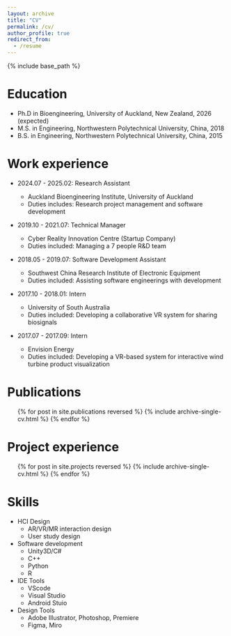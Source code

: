 ```yaml
---
layout: archive
title: "CV"
permalink: /cv/
author_profile: true
redirect_from:
  - /resume
---
```


{% include base_path %}

Education
======
* Ph.D in Bioengineering, University of Auckland, New Zealand, 2026 (expected)
* M.S. in Engineering, Northwestern Polytechnical University, China, 2018
* B.S. in Engineering, Northwestern Polytechnical University, China, 2015

Work experience
======
* 2024.07 - 2025.02: Research Assistant
  * Auckland Bioengineering Institute, University of Auckland
  * Duties includes: Research project management and software development



* 2019.10 - 2021.07: Technical Manager
  * Cyber Reality Innovation Centre (Startup Company)
  * Duties included: Managing a 7 people R&D team


* 2018.05 - 2019.07: Software Development Assistant
  * Southwest China Research Institute of Electronic Equipment
  * Duties included: Assisting software engineerings with development

* 2017.10 - 2018.01: Intern
  * University of South Australia
  * Duties included: Developing a collaborative VR system for sharing biosignals

* 2017.07 - 2017.09: Intern
  * Envision Energy
  * Duties included: Developing a VR-based system for interactive wind turbine product visualization

Publications
======
  <ul>{% for post in site.publications reversed %}
    {% include archive-single-cv.html %}
  {% endfor %}</ul>
  

Project experience
======
<ul>{% for post in site.projects reversed %}
    {% include archive-single-cv.html  %}
  {% endfor %}</ul>


<!-- * 2024.07 - 2025.02: Using LLM-based virtual agents for traumatic brain injury rehabilitation
  * Project description: 
  * 
  * [YouTube link](https://youtu.be/7Tw_j2t83zg)

* 2019.10 - 2021.07: XR-based Digital Twin System
  * Auckland Bioengineering Institute, University of Auckland
  * Project description: Using LLM-based virtual agents for traumatic brain injury rehabilitation -->


Skills
======
* HCI Design
  * AR/VR/MR interaction design
  * User study design
* Software development
  * Unity3D/C#
  * C++
  * Python
  * R
* IDE Tools
  * VScode
  * Visual Studio
  * Android Stuio
* Design Tools
  * Adobe Illustrator, Photoshop, Premiere
  * Figma, Miro




<!-- * Office Tools
  * Microsoft Word, Powerpoint, Excel, Onenote
  * Google Docs, Slides, Sheets
  * Latex -->



<!-- Talks
======
  <ul>{% for post in site.talks reversed %}
    {% include archive-single-talk-cv.html  %}
  {% endfor %}</ul>
  
Teaching
======
  <ul>{% for post in site.teaching reversed %}
    {% include archive-single-cv.html %}
  {% endfor %}</ul>
  
Service and leadership
======
* Currently signed in to 43 different slack teams -->
